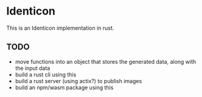 # Identicon

This is an Identicon implementation in rust.

## TODO
- move functions into an object that stores the generated data, along with the input data
- build a rust cli using this
- build a rust server (using actix?) to publish images
- build an npm/wasm package using this
